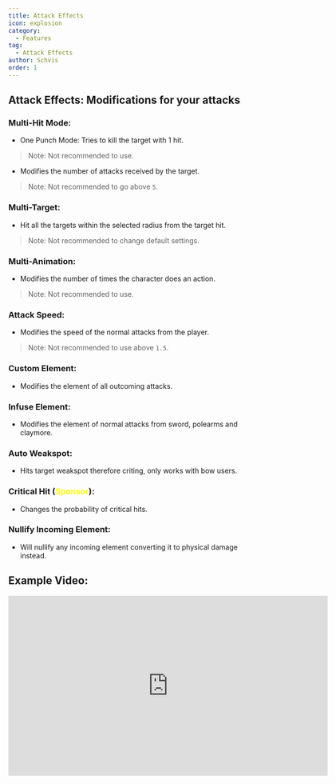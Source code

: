 ```yaml
---
title: Attack Effects
icon: explosion
category:
  - Features
tag:
  - Attack Effects
author: Schvis
order: 1
---
```


## Attack Effects: Modifications for your attacks

### Multi-Hit Mode:
- One Punch Mode: Tries to kill the target with 1 hit.
> Note: Not recommended to use.
- Modifies the number of attacks received by the target.
> Note: Not recommended to go above `5`.
### Multi-Target:
- Hit all the targets within the selected radius from the target hit.
> Note: Not recommended to change default settings.
### Multi-Animation:
- Modifies the number of times the character does an action.
> Note: Not recommended to use.
### Attack Speed:
- Modifies the speed of the normal attacks from the player.
> Note: Not recommended to use above `1.5`.
### Custom Element:
- Modifies the element of all outcoming attacks.
### Infuse Element:
- Modifies the element of normal attacks from sword, polearms and claymore.
### Auto Weakspot:
- Hits target weakspot therefore criting, only works with bow users.
### Critical Hit (<span style='color:yellow;'>Sponsor</span>):
- Changes the probability of critical hits.
### Nullify Incoming Element:
- Will nullify any incoming element converting it to physical damage instead.

## Example Video:

<div class="iframe-container"><iframe width="640" height="360" src="https://www.youtube.com/embed/1BdKwxBjWyg?list=PL5eI1Tb64p56g27qfYk7VuFTz4FK6YrKa" title="Korepi - Attack Effects" frameborder="0" allow="accelerometer; autoplay; clipboard-write; encrypted-media; gyroscope; picture-in-picture; web-share" allowfullscreen></iframe></div>
